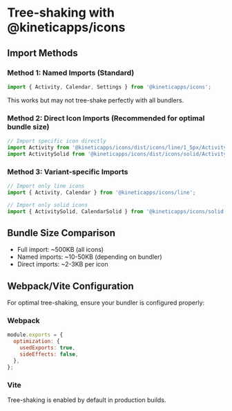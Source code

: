 # Tree-shaking with @kineticapps/icons

## Import Methods

### Method 1: Named Imports (Standard)
```typescript
import { Activity, Calendar, Settings } from '@kineticapps/icons';
```
This works but may not tree-shake perfectly with all bundlers.

### Method 2: Direct Icon Imports (Recommended for optimal bundle size)
```typescript
// Import specific icon directly
import Activity from '@kineticapps/icons/dist/icons/line/1_5px/Activity';
import ActivitySolid from '@kineticapps/icons/dist/icons/solid/Activity';
```

### Method 3: Variant-specific Imports
```typescript
// Import only line icons
import { Activity, Calendar } from '@kineticapps/icons/line';

// Import only solid icons  
import { ActivitySolid, CalendarSolid } from '@kineticapps/icons/solid';
```

## Bundle Size Comparison

- Full import: ~500KB (all icons)
- Named imports: ~10-50KB (depending on bundler)
- Direct imports: ~2-3KB per icon

## Webpack/Vite Configuration

For optimal tree-shaking, ensure your bundler is configured properly:

### Webpack
```javascript
module.exports = {
  optimization: {
    usedExports: true,
    sideEffects: false,
  },
};
```

### Vite
Tree-shaking is enabled by default in production builds.